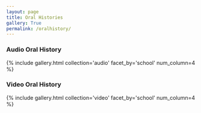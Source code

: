 ```yaml
---
layout: page
title: Oral Histories
gallery: True
permalink: /oralhistory/
---
```


### Audio Oral History
{% include gallery.html collection='audio' facet_by='school'  num_column=4 %}

### Video Oral History
{% include gallery.html collection='video' facet_by='school'  num_column=4 %}


